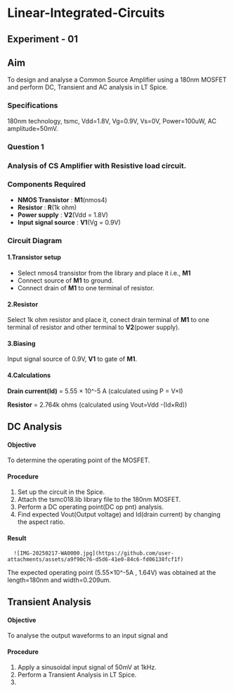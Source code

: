  # **Linear-Integrated-Circuits**
 
 ## **Experiment - 01**

 ## Aim
  To design and analyse a Common Source Amplifier using a 180nm MOSFET and perform DC, Transient and AC analysis in LT Spice.
 
 ### Specifications
  180nm technology, tsmc, Vdd=1.8V, Vg=0.9V, Vs=0V, Power=100uW, AC amplitude=50mV.

 ### Question 1
 ### Analysis of CS Amplifier with Resistive load circuit. 

 ### Components Required 

- **NMOS Transistor** : **M1**(nmos4) 
- **Resistor** : **R**(1k ohm) 
- **Power supply** : **V2**(Vdd = 1.8V) 
- **Input signal source** : **V1**(Vg = 0.9V) 

 ### Circuit Diagram 

 #### **1.Transistor setup**
  - Select nmos4 transistor from the library and place it i.e., **M1**
  - Connect source of **M1** to ground. 
  - Connect drain of **M1** to one terminal of resistor. 

 #### **2.Resistor**
   Select 1k ohm resistor and place it, conect drain terminal of **M1** to one terminal of resistor and other terminal to **V2**(power supply). 

 #### **3.Biasing**
   Input signal source of 0.9V, **V1** to gate of **M1**. 
 
 #### **4.Calculations**
   **Drain current(Id)** = 5.55 × 10^-5 A (calculated using P = V×I)

   **Resistor** = 2.764k ohms (calculated using Vout=Vdd -(Id×Rd))

## DC Analysis 

  #### Objective 
   To determine the operating point of the MOSFET.

  #### Procedure
           
   1. Set up the circuit in the Spice.
   2. Attach the tsmc018.lib library file to the 180nm MOSFET.
   3. Perform a DC operating point(DC op pnt) analysis.
   4. Find expected Vout(Output voltage) and Id(drain current) by changing the aspect ratio.

   #### Result
      ![IMG-20250217-WA0000.jpg](https://github.com/user-attachments/assets/a9f90c76-d5d6-41e0-84c6-fd06138fcf1f)

         
   The expected operating point (5.55×10^-5A , 1.64V) was obtained at the length=180nm and width=0.209um. 

## Transient Analysis 

 #### Objective 
   To analyse the output waveforms to an input signal and 

 #### Procedure 
      
   1. Apply a sinusoidal input signal of 50mV at 1kHz.
   2. Perform a Transient Analysis in LT Spice.
   3. 
         
      
    
   

  
 
 
